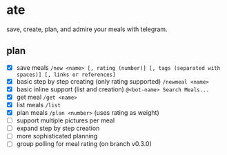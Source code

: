 # ate

save, create, plan, and admire your meals with telegram.

## plan

- [X] save meals `/new <name> [, rating (number)] [, tags (separated with spaces)] [, links or references]`
- [X] basic step by step creating (only rating supported) `/newmeal <name>`
- [X] basic inline support (list and creation) `@<bot-name> Search Meals...`
- [X] get meal `/get <name>`
- [X] list meals `/list`
- [X] plan meals `/plan <number>` (uses rating as weight)
- [ ] support multiple pictures per meal
- [ ] expand step by step creation
- [ ] more sophisticated planning
- [ ] group polling for meal rating (on branch v0.3.0)
